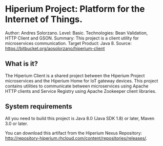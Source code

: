 Hiperium Project: Platform for the Internet of Things.
========================
Author: Andres Solorzano. 
Level: Basic. 
Technologies: Bean Validation, HTTP Client and GSON. 
Summary: This project is a client utility for microservices communication. 
Target Product: Java 8. 
Source: <https://bitbucket.org/aosolorzano/hiperium-client>

What is it?
-----------

The Hiperium Client is a shared project between the Hiperium Project microservices and the Hiperium Home for IoT gateway devices. This project contains utilities to communicate between microservices using Apache HTTP clients and Service Registry using Apache Zookeeper client libraries.
 

System requirements
-------------------

All you need to build this project is Java 8.0 (Java SDK 1.8) or later, Maven 3.0 or later.

You can download this artifact from the Hiperium Nexus Repository: <http://repository-hiperium.rhcloud.com/content/repositories/releases/>.